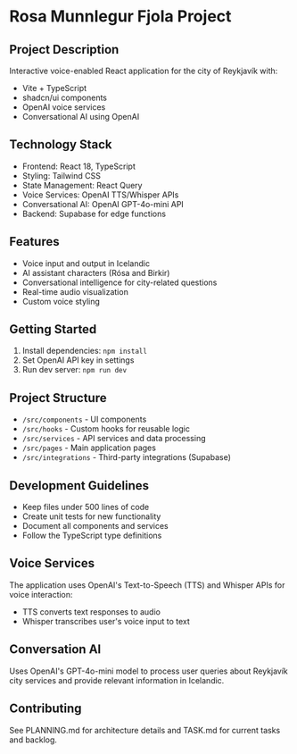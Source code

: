 
# Rosa Munnlegur Fjola Project

## Project Description
Interactive voice-enabled React application for the city of Reykjavík with:
- Vite + TypeScript
- shadcn/ui components
- OpenAI voice services
- Conversational AI using OpenAI

## Technology Stack
- Frontend: React 18, TypeScript
- Styling: Tailwind CSS
- State Management: React Query
- Voice Services: OpenAI TTS/Whisper APIs
- Conversational AI: OpenAI GPT-4o-mini API
- Backend: Supabase for edge functions

## Features
- Voice input and output in Icelandic
- AI assistant characters (Rósa and Birkir)
- Conversational intelligence for city-related questions
- Real-time audio visualization
- Custom voice styling

## Getting Started
1. Install dependencies: `npm install`
2. Set OpenAI API key in settings
3. Run dev server: `npm run dev`

## Project Structure
- `/src/components` - UI components
- `/src/hooks` - Custom hooks for reusable logic
- `/src/services` - API services and data processing
- `/src/pages` - Main application pages
- `/src/integrations` - Third-party integrations (Supabase)

## Development Guidelines
- Keep files under 500 lines of code
- Create unit tests for new functionality
- Document all components and services
- Follow the TypeScript type definitions

## Voice Services
The application uses OpenAI's Text-to-Speech (TTS) and Whisper APIs for voice interaction:
- TTS converts text responses to audio
- Whisper transcribes user's voice input to text

## Conversation AI
Uses OpenAI's GPT-4o-mini model to process user queries about Reykjavík city services and provide relevant information in Icelandic.

## Contributing
See PLANNING.md for architecture details and TASK.md for current tasks and backlog.
